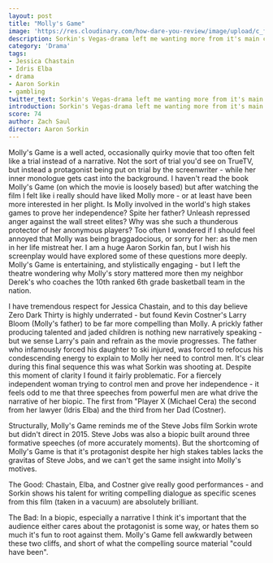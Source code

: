 ```yaml
---
layout: post
title: "Molly's Game"
image: 'https://res.cloudinary.com/how-dare-you-review/image/upload/c_fill,h_399,w_760/v1528829062/mollys-game-molly_unit_03284r_rgb_wide-825457a813cdde23b3913c3441df14d79c4b7cb1-s900-c85.jpg'
description: Sorkin's Vegas-drama left me wanting more from it's main characters - but the source material still carries it.    
category: 'Drama'
tags:
- Jessica Chastain
- Idris Elba
- drama
- Aaron Sorkin
- gambling
twitter_text: Sorkin's Vegas-drama left me wanting more from it's main characters - but the source material still carries it.
introduction: Sorkin's Vegas-drama left me wanting more from it's main characters - but the source material still carries it.
score: 74
author: Zach Saul
director: Aaron Sorkin
---
```

Molly's Game is a well acted, occasionally quirky movie that too often felt like a trial instead of a narrative. Not the sort of trial you'd see on TrueTV, but instead a protagonist being put on trial by the screenwriter - while her inner monologue gets cast into the background. I haven't read the book Molly's Game (on which the movie is loosely based) but after watching the film I felt like i really should have liked Molly more - or at least have been more interested in her plight. Is Molly involved in the world's high stakes games to prove her independence? Spite her father? Unleash repressed anger against the wall street elites? Why was she such a thunderous protector of her anonymous players? Too often I wondered if I should feel annoyed that Molly was being braggadocious, or sorry for her: as the men in her life mistreat her. I am a huge Aaron Sorkin fan, but I wish his screenplay would have explored some of these questions more deeply. Molly's Game is entertaining, and stylistically engaging - but I left the theatre wondering why Molly's story mattered more then my neighbor Derek's who coaches the 10th ranked 6th grade basketball team in the nation.

I have tremendous respect for Jessica Chastain, and to this day believe Zero Dark Thirty is highly underrated - but found Kevin Costner's Larry Bloom (Molly's father) to be far more compelling than Molly. A prickly father producing talented and jaded children is nothing new narratively speaking - but we sense Larry's pain and refrain as the movie progresses. The father who infamously forced his daughter to ski injured, was forced to refocus his condescending energy to explain to Molly her need to control men. It's clear during this final sequence this was what Sorkin was shooting at. Despite this moment of clarity I found it fairly problematic. For a fiercely independent woman trying to control men and prove her independence - it feels odd to me that three speeches from powerful men are what drive the narrative of her biopic. The first from "Player X (Michael Cera) the second from her lawyer (Idris Elba) and the third from her Dad (Costner).

Structurally, Molly's Game reminds me of the Steve Jobs film Sorkin wrote but didn't direct in 2015. Steve Jobs was also a biopic built around three formative speeches (of more accurately moments). But the shortcoming of Molly's Game is that it's protagonist despite her high stakes tables lacks the gravitas of Steve Jobs, and we can't get the same insight into Molly's motives.

The Good: Chastain, Elba, and Costner give really good performances - and Sorkin shows his talent for writing compelling dialogue as specific scenes from this film (taken in a vacuum) are absolutely brilliant.

The Bad: In a biopic, especially a narrative I think it's important that the audience either cares about the protagonist is some way, or hates them so much it's fun to root against them. Molly's Game fell awkwardly between these two cliffs, and short of what the compelling source material "could have been".
